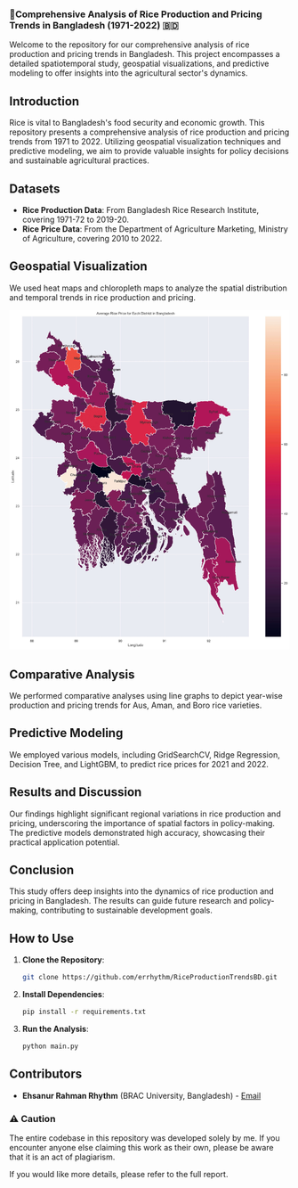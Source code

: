 ### 🌾Comprehensive Analysis of Rice Production and Pricing Trends in Bangladesh (1971-2022) 🇧🇩

Welcome to the repository for our comprehensive analysis of rice production and pricing trends in Bangladesh. This project encompasses a detailed spatiotemporal study, geospatial visualizations, and predictive modeling to offer insights into the agricultural sector's dynamics.

## Introduction
Rice is vital to Bangladesh's food security and economic growth. This repository presents a comprehensive analysis of rice production and pricing trends from 1971 to 2022. Utilizing geospatial visualization techniques and predictive modeling, we aim to provide valuable insights for policy decisions and sustainable agricultural practices.

## Datasets
- **Rice Production Data**: From Bangladesh Rice Research Institute, covering 1971-72 to 2019-20.
- **Rice Price Data**: From the Department of Agriculture Marketing, Ministry of Agriculture, covering 2010 to 2022.

## Geospatial Visualization
We used heat maps and chloropleth maps to analyze the spatial distribution and temporal trends in rice production and pricing.

![Geospatial Distribution](images/avg_rice_price.jpg)

## Comparative Analysis
We performed comparative analyses using line graphs to depict year-wise production and pricing trends for Aus, Aman, and Boro rice varieties.

## Predictive Modeling
We employed various models, including GridSearchCV, Ridge Regression, Decision Tree, and LightGBM, to predict rice prices for 2021 and 2022.

## Results and Discussion
Our findings highlight significant regional variations in rice production and pricing, underscoring the importance of spatial factors in policy-making. The predictive models demonstrated high accuracy, showcasing their practical application potential.

## Conclusion
This study offers deep insights into the dynamics of rice production and pricing in Bangladesh. The results can guide future research and policy-making, contributing to sustainable development goals.

## How to Use
1. **Clone the Repository**:
   ```bash
   git clone https://github.com/errhythm/RiceProductionTrendsBD.git
   ```
2. **Install Dependencies**:
   ```bash
   pip install -r requirements.txt
   ```
3. **Run the Analysis**:
   ```bash
   python main.py
   ```

## Contributors
- **Ehsanur Rahman Rhythm** (BRAC University, Bangladesh) - [Email](mailto:errhythm.me@gmail.com)

### ⚠️ Caution
The entire codebase in this repository was developed solely by me. If you encounter anyone else claiming this work as their own, please be aware that it is an act of plagiarism.

If you would like more details, please refer to the full report.
